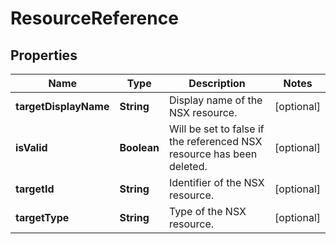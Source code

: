 # ResourceReference

## Properties
Name | Type | Description | Notes
------------ | ------------- | ------------- | -------------
**targetDisplayName** | **String** | Display name of the NSX resource. |  [optional]
**isValid** | **Boolean** | Will be set to false if the referenced NSX resource has been deleted. |  [optional]
**targetId** | **String** | Identifier of the NSX resource. |  [optional]
**targetType** | **String** | Type of the NSX resource. |  [optional]
